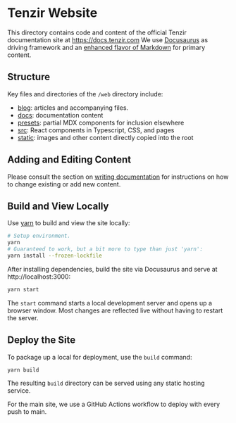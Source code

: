 # Tenzir Website

This directory contains code and content of the official Tenzir documentation
site at <https://docs.tenzir.com> We use [Docusaurus](https://docusaurus.io/) as
driving framework and an [enhanced flavor of
Markdown](https://docusaurus.io/docs/markdown-features) for primary content.

## Structure

Key files and directories of the `/web` directory include:

- [blog](/archive): articles and accompanying files.
- [docs](/docs): documentation content
- [presets](/presets): partial MDX components for inclusion elsewhere
- [src](/src): React components in Typescript, CSS, and pages
- [static](/static): images and other content directly copied into the root

## Adding and Editing Content

Please consult the section on [writing
documentation](https://docs.tenzir.com/next/contribute/documentation) for
instructions on how to change existing or add new content.

## Build and View Locally

Use [yarn](https://yarnpkg.com/) to build and view the site locally:

```bash
# Setup environment.
yarn
# Guaranteed to work, but a bit more to type than just 'yarn':
yarn install --frozen-lockfile
```

After installing dependencies, build the site via Docusaurus and serve at
http://localhost:3000:

```bash
yarn start
```

The `start` command starts a local development server and opens up a browser
window. Most changes are reflected live without having to restart the server.

## Deploy the Site

To package up a local for deployment, use the `build` command:

```
yarn build
```

The resulting `build` directory can be served using any static hosting service.

For the main site, we use a GitHub Actions workflow to deploy with every push to
main.
